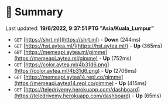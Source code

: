 # 📖 Summary
Last updated: **19/6/2022, 9:37:51 PTG "Asia/Kuala_Lumpur"**

- `GET` [https://shrt.ml](https://shrt.ml) - **Down** (244ms)
- `GET` [https://hst.aytea.ml/](https://hst.aytea.ml/) - **Up** (365ms)
- `GET` [https://memeapi.aytea.ml/gimme](https://memeapi.aytea.ml/gimme) - **Up** (752ms)
- `GET` [https://color.aytea.ml/4b31d6.png](https://color.aytea.ml/4b31d6.png) - **Up** (2706ms)
- `GET` [https://memeapi.aytea14.repl.co/gimme](https://memeapi.aytea14.repl.co/gimme) - **Up** (415ms)
- `GET` [https://teledrivemy.herokuapp.com/dashboard](https://teledrivemy.herokuapp.com/dashboard) - **Up** (65ms)
